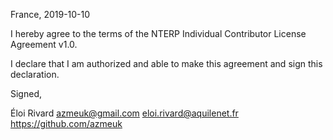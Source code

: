 France, 2019-10-10

I hereby agree to the terms of the NTERP Individual Contributor License
Agreement v1.0.

I declare that I am authorized and able to make this agreement and sign this
declaration.

Signed,

Éloi Rivard azmeuk@gmail.com eloi.rivard@aquilenet.fr https://github.com/azmeuk
